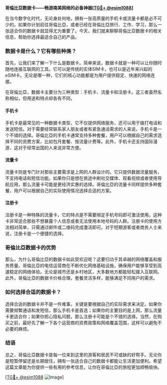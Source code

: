 **哥倫比亞数据卡——畅游南美网络的必备神器[[TG💪+ @esim1088](https://t.me/s/esim1088)]**

在当今数字化时代，无论身处何地，拥有一张高质量的手机卡或流量卡都是必不可少的。如果你计划前往哥倫比亞，或者已经在哥倫比亞旅行、工作、学习，那么一张适合你的数据卡就显得尤为重要了。今天，我们就来聊聊哥倫比亞数据卡的相关信息，帮助你选择最适合自己的产品。

### 数据卡是什么？它有哪些种类？

首先，让我们来了解一下什么是数据卡。简单来说，数据卡就是一种可以让你随时随地连接互联网的工具。它可以是传统的实体SIM卡，也可以是近年来兴起的eSIM卡。无论是哪一种，它们的核心功能都是为用户提供稳定、快速的网络连接。

在哥倫比亞，数据卡主要分为三种类型：手机卡、流量卡和注册卡。这三者虽然名称相似，但用途和特点却各有不同。

#### 手机卡

手机卡是最常见的一种数据卡类型，它不仅提供网络服务，还可以用于拨打电话和发送短信。对于需要经常联系家人朋友或者有紧急通话需求的人来说，手机卡是一个不错的选择。哥倫比亞的手机卡通常支持多种套餐，用户可以根据自己的需求选择不同的资费方案，比如包月套餐、按流量计费等。此外，手机卡还支持国际漫游，这对于经常出国的人来说非常方便。

#### 流量卡

流量卡则是专门针对那些主要需求是上网的人群设计的。它只提供数据流量服务，不支持电话和短信功能。如果你只是想在旅途中刷社交媒体、观看视频或者使用导航应用，那么流量卡可能是更经济实惠的选择。哥倫比亞的流量卡同样提供多种套餐，用户可以根据自己的实际使用情况选择合适的方案。

#### 注册卡

注册卡是一种特殊的流量卡，它的特点是不需要绑定手机号码即可激活使用。这种卡非常适合那些不想暴露个人信息或者无法使用本地号码的人群。注册卡的使用方法相对简单，只需通过邮件或二维码完成激活即可。对于短期游客或者商务人士来说，注册卡是一个便捷的选择。

### 哥倫比亞数据卡的优势

那么，为什么哥倫比亞的数据卡如此受欢迎呢？这要归功于其卓越的网络覆盖和服务质量。哥倫比亞的电信运营商在不断优化网络基础设施，确保用户能够享受到高速稳定的网络体验。无论是城市还是乡村地区，大多数地方都能轻松接入互联网。此外，哥倫比亞的数据卡价格合理，套餐灵活多样，能够满足不同用户的需求。

### 如何选择合适的数据卡？

选择合适的数据卡并不是一件难事，关键是要根据自己的实际需求来决定。如果你需要频繁通话和发短信，那么手机卡是首选；如果你的主要目的是上网，那么流量卡更适合你；如果你担心隐私问题，那么注册卡可能是个不错的选择。当然，在购买之前，最好先了解一下各个运营商的资费政策和网络覆盖范围，这样可以避免不必要的麻烦。

### 结语

总之，哥倫比亞数据卡是每一位来到这里的游客和居民不可或缺的好帮手。无论你是短暂停留还是长期居住，拥有一张适合自己的数据卡都能让生活更加便利。希望这篇文章能为你提供一些有用的参考信息，让你在哥倫比亞的旅程更加顺畅愉快。

[[TG💪+ @esim1088](https://t.me/s/esim1088) ![Image](https://i.postimg.cc/4NQfJmqS/Snipaste-2025-05-13-00-14-12.png)]